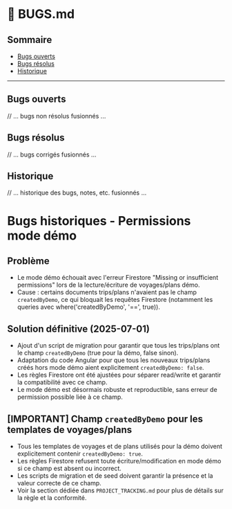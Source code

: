 # 🐞 BUGS.md

## Sommaire
- [Bugs ouverts](#bugs-ouverts)
- [Bugs résolus](#bugs-résolus)
- [Historique](#historique)

---

## Bugs ouverts
// ... bugs non résolus fusionnés ...

## Bugs résolus
// ... bugs corrigés fusionnés ...

## Historique
// ... historique des bugs, notes, etc. fusionnés ...

# Bugs historiques - Permissions mode démo

## Problème

- Le mode démo échouait avec l'erreur Firestore "Missing or insufficient permissions" lors de la lecture/écriture de voyages/plans démo.
- Cause : certains documents trips/plans n'avaient pas le champ `createdByDemo`, ce qui bloquait les requêtes Firestore (notamment les queries avec where('createdByDemo', '==', true)).

## Solution définitive (2025-07-01)

- Ajout d'un script de migration pour garantir que tous les trips/plans ont le champ `createdByDemo` (true pour la démo, false sinon).
- Adaptation du code Angular pour que tous les nouveaux trips/plans créés hors mode démo aient explicitement `createdByDemo: false`.
- Les règles Firestore ont été ajustées pour séparer read/write et garantir la compatibilité avec ce champ.
- Le mode démo est désormais robuste et reproductible, sans erreur de permission possible liée à ce champ.

## [IMPORTANT] Champ `createdByDemo` pour les templates de voyages/plans

- Tous les templates de voyages et de plans utilisés pour la démo doivent explicitement contenir `createdByDemo: true`.
- Les règles Firestore refusent toute écriture/modification en mode démo si ce champ est absent ou incorrect.
- Les scripts de migration et de seed doivent garantir la présence et la valeur correcte de ce champ.
- Voir la section dédiée dans `PROJECT_TRACKING.md` pour plus de détails sur la règle et la conformité. 